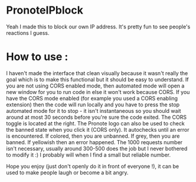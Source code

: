 # PronoteIPblock
Yeah I made this to block our own IP address. It's pretty fun to see people's reactions I guess.

# How to use :
I haven't made the interface that clean visually because it wasn't really the goal which is to make this functional but it should be easy to understand.
If you are not using CORS enabled mode, then automated mode will open a new window for you to run code in else it won't work because CORS.
If you have the CORS mode enabled (for example you used a CORS enabling extension) then the code will run locally and you have to press the stop automated mode for it to stop - it isn't instantaneous so you should wait around at most 30 seconds before you're sure the code exited.
The CORS toggle is located at the right.
The Pronote logo can also be used to check the banned state when you click it (CORS only). It autochecks until an error is encountered. If colored, then you are unbanned. If grey, then you are banned. If yellowish then an error happened.
The 1000 requests number isn't necessary, usually around 300-500 does the job but I never bothered to modify it :) I probably will when I find a small but reliable number.

Hope you enjoy (just don't openly do it in front of everyone !), it can be used to make people laugh or become a bit angry.
